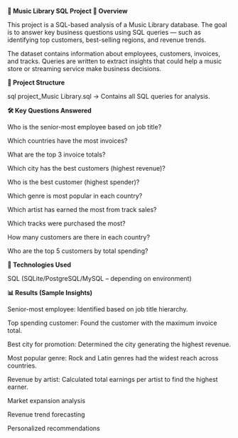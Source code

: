 **🎵 Music Library SQL Project
📌 Overview**

This project is a SQL-based analysis of a Music Library database. The goal is to answer key business questions using SQL queries — such as identifying top customers, best-selling regions, and revenue trends.

The dataset contains information about employees, customers, invoices, and tracks. Queries are written to extract insights that could help a music store or streaming service make business decisions.

**📂 Project Structure**

sql project_Music Library.sql → Contains all SQL queries for analysis.

**🛠️ Key Questions Answered**

Who is the senior-most employee based on job title?

Which countries have the most invoices?

What are the top 3 invoice totals?

Which city has the best customers (highest revenue)?

Who is the best customer (highest spender)?

Which genre is most popular in each country?

Which artist has earned the most from track sales?

Which tracks were purchased the most?

How many customers are there in each country?

Who are the top 5 customers by total spending?

**🚀 Technologies Used**

SQL (SQLite/PostgreSQL/MySQL – depending on environment)

**📊 Results (Sample Insights)**

Senior-most employee: Identified based on job title hierarchy.

Top spending customer: Found the customer with the maximum invoice total.

Best city for promotion: Determined the city generating the highest revenue.

Most popular genre: Rock and Latin genres had the widest reach across countries.

Revenue by artist: Calculated total earnings per artist to find the highest earner.



Market expansion analysis

Revenue trend forecasting

Personalized recommendations
